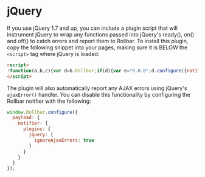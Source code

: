 # jQuery

If you use jQuery 1.7 and up, you can include a plugin script that will instrument jQuery to wrap any functions passed into jQuery's ready(), on() and off() to catch errors and report them to Rollbar. To install this plugin, copy the following snippet into your pages, making sure it is BELOW the `<script>` tag where jQuery is loaded:

<!-- EditableTextAreaStart -->
<!-- RemoveNext -->
```html
<script>
!function(a,b,c){var d=b.Rollbar;if(d){var e="0.0.8";d.configure({notifier:{plugins:{jquery:{version:e}}}});var f=function(a){d.error(a),b.console&&b.console.log(a.message+" [reported to Rollbar]")};a(c).ajaxError(function(a,b,c,e){var f=b.status,g=c.url,h=c.type;if(f){var i;e&&e.hasOwnProperty("stack")&&(i=e);var j={status:f,url:g,type:h,isAjax:!0};d.warning("jQuery ajax error for "+h,j,i)}});var g=a.fn.ready;a.fn.ready=function(a){return g.call(this,function(b){try{a(b)}catch(c){f(c)}})};var h=a.event.add;a.event.add=function(b,c,d,e,g){var i,j=function(a){return function(){try{return a.apply(this,arguments)}catch(b){f(b)}}};return d.handler?(i=d.handler,d.handler=j(d.handler)):(i=d,d=j(d)),d.guid=i.guid?i.guid:i.guid=a.guid++,h.call(this,b,c,d,e,g)}}}(jQuery,window,document);
</script>
```
<!-- RemovePrev -->
<!-- EditableTextAreaEnd -->

The plugin will also automatically report any AJAX errors using jQuery's `ajaxError()` handler. You can disable this functionality by configuring the Rollbar notifier with the following:
```javascript
window.Rollbar.configure({
  payload: {
    notifier: {
      plugins: {
        jquery: {
          ignoreAjaxErrors: true
        }
      }
    }
  }
});
```
